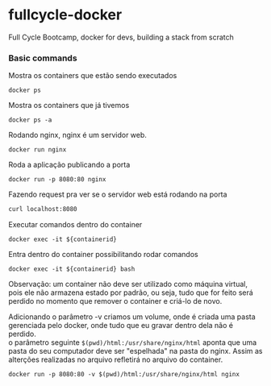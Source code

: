 # fullcycle-docker
Full Cycle Bootcamp, docker for devs, building a stack from scratch

### Basic commands

Mostra os containers que estão sendo executados
```docker
docker ps 
```

Mostra os containers que já tivemos
```docker
docker ps -a
```

Rodando nginx, nginx é um servidor web.
```docker
docker run nginx
```

Roda a aplicação publicando a porta
```docker
docker run -p 8080:80 nginx
```

Fazendo request pra ver se o servidor web está rodando na porta
```sh
curl localhost:8080
```

Executar comandos dentro do container
```docker
docker exec -it ${containerid}
```

Entra dentro do container possibilitando rodar comandos
```docker
docker exec -it ${containerid} bash
```
Observação: um container não deve ser utilizado como máquina virtual, pois ele não armazena estado por padrão, ou seja, tudo que for feito será perdido no momento que remover o container e criá-lo de novo.

Adicionando o parâmetro -v criamos um volume, onde é criada uma pasta gerenciada pelo docker, onde tudo que eu gravar dentro dela não é perdido.   
o parâmetro seguinte `$(pwd)/html:/usr/share/nginx/html` aponta que uma pasta do seu computador deve ser "espelhada" na pasta do nginx. Assim as alterções realizadas no arquivo refletirá no arquivo do container.
```docker
docker run -p 8080:80 -v $(pwd)/html:/usr/share/nginx/html nginx
```
